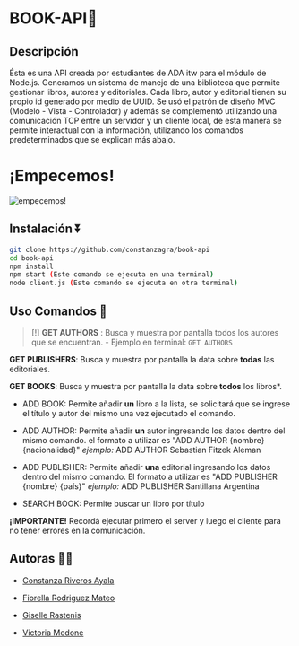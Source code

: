 
# BOOK-API📓

## Descripción

Ésta es una API creada por estudiantes de ADA itw para el módulo de Node.js. 
Generamos un sistema de manejo de una biblioteca que permite gestionar libros, autores y editoriales. Cada libro, autor y editorial tienen su propio id generado por medio de UUID. Se usó el patrón de diseño MVC (Modelo - Vista - Controlador) y además se complementó utilizando una comunicación TCP entre un servidor y un cliente local, de esta manera se permite interactual con la información, utilizando los comandos predeterminados que se explican más abajo.

# ¡Empecemos!

![empecemos!](https://github.com/user-attachments/assets/b004d0f6-6158-4c0a-a823-7553f9251e6f)

## Instalación ⏬
```bash
git clone https://github.com/constanzagra/book-api
cd book-api
npm install
npm start (Este comando se ejecuta en una terminal)
node client.js (Este comando se ejecuta en otra terminal)
```

## Uso Comandos 🚀
> [!]
**GET AUTHORS** : Busca y muestra por pantalla todos los autores que se encuentran.
    - Ejemplo en terminal: ```GET AUTHORS ```

**GET PUBLISHERS**: Busca y muestra por pantalla la data sobre **todas** las editoriales.

**GET BOOKS**: Busca y muestra por pantalla la data sobre **todos** los libros*.

- ADD BOOK: Permite añadir **un** libro a la lista, se solicitará que se ingrese el título y autor del mismo una vez ejecutado el comando.

- ADD AUTHOR: Permite añadir **un** autor ingresando los datos dentro del mismo comando.  el formato a utilizar es "ADD AUTHOR {nombre} {nacionalidad}" 
_ejemplo:_ ADD AUTHOR Sebastian Fitzek Aleman

- ADD PUBLISHER: Permite añadir **una** editorial ingresando los datos dentro del mismo comando. El formato a utilizar es "ADD PUBLISHER {nombre} {país}"
_ejemplo:_ ADD PUBLISHER Santillana Argentina

- SEARCH BOOK: Permite buscar un libro por título

**¡IMPORTANTE!**
Recordá ejecutar primero el server y luego el cliente para no tener errores en la comunicación.
## Autoras 🕵️‍♂️

- [Constanza Riveros Ayala ](https://github.com/constanzagra)

- [Fiorella Rodriguez Mateo ](https://github.com/fiorellam)

- [Giselle Rastenis ](https://github.com/GegeRastenis)

- [Victoria Medone ](https://github.com/victoriamedone)
